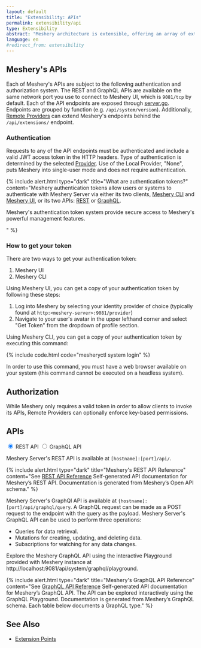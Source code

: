 ```yaml
---
layout: default
title: "Extensibility: APIs"
permalink: extensibility/api
type: Extensibility
abstract: "Meshery architecture is extensible, offering an array of extension points and REST and GraphQL APIs."
language: en
#redirect_from: extensibility
---
```


## Meshery's APIs

Each of Meshery's APIs are subject to the following authentication and authorization system.  The REST and GraphQL APIs are available on the same network port you use to connect to Meshery UI, which is `9081/tcp` by default. Each of the API endpoints are exposed through [server.go](https://github.com/meshery/meshery/blob/master/server/router/server.go). Endpoints are grouped by function (e.g. `/api/system/version`). Additionally, [Remote Providers](./providers) can extend Meshery's endpoints behind the `/api/extensions/` endpoint.

### Authentication

Requests to any of the API endpoints must be authenticated and include a valid JWT access token in the HTTP headers. Type of authentication is determined by the selected [Provider](#providers). Use of the Local Provider, "None", puts Meshery into single-user mode and does not require authentication.

{% include alert.html type="dark" title="What are authentication tokens?" content="Meshery authentication tokens allow users or systems to authenticate with Meshery Server via either its two clients, <a href='/reference/mesheryctl'>Meshery CLI</a> and <a href='/extensibility/api#how-to-get-your-token'>Meshery UI</a>, or its two APIs: <a href='/reference/rest-apis'>REST</a> or <a href='/reference/graphql-apis'>GraphQL</a>. <p>Meshery's authentication token system provide secure access to Meshery's powerful management features.</p>" %}

### How to get your token

There are two ways to get your authentication token:

1. Meshery UI
2. Meshery CLI

Using Meshery UI, you can get a copy of your authentication token by following these steps:

1. Log into Meshery by selecting your identity provider of choice (typically found at `http:<meshery-server>:9081/provider`)
2. Navigate to your user's avatar in the upper lefthand corner and select "Get Token" from the dropdown of profile section.

Using Meshery CLI, you can get a copy of your authentication token by executing this command:

{% include code.html code="mesheryctl system login" %}

In order to use this command, you must have a web browser available on your system (this command cannot be executed on a headless system).  

## Authorization

While Meshery only requires a valid token in order to allow clients to invoke its APIs, Remote Providers can optionally enforce key-based permissions.

<h2>APIs</h2>
<main>
  
<input id="tab1" type="radio" name="tabs" checked>
<label for="tab1">REST API</label>

<input id="tab2" type="radio" name="tabs">
<label for="tab2">GraphQL API</label>

<section class="tabbed" id="content1">
<p>Meshery Server's REST API is available at <code>[hostname]:[port]/api/</code>.</p>

{% include alert.html type="dark" title="Meshery's REST API Reference" content="See <a href='/reference/rest-apis'>REST API Reference</a> Self-generated API documentation for Meshery’s REST API. Documentation is generated from Meshery’s Open API schema." %}

</section>

<section class="tabbed" id="content2">

<p>Meshery Server's GraphQl API is available at <code>{hostname]:[port]/api/graphql/query</code>. A GraphQL request can be made as a POST request to the endpoint with the query as the payload. Meshery Server's GraphQL API can be used to perform three operations:</p>

<ul>
  <li>Queries for data retrieval.</li>
  <li>Mutations for creating, updating, and deleting data.</li>
   <li>Subscriptions for watching for any data changes.</li>
</ul>
<p>
Explore the Meshery GraphQL API using the interactive Playground provided with Meshery instance at http://localhost:9081/api/system/graphql/playground.</p>

{% include alert.html type="dark" title="Meshery's GraphQL API Reference" content="See <a href='/reference/graphql-apis'>GraphQL API Reference</a> Self-generated API documentation for Meshery’s GraphQL API. The API can be explored interactively using the GraphQL Playground. Documentation is generated from Meshery’s GraphQL schema. Each table below documents a GraphQL type." %}

  </section>
    
</main>

## See Also

- [Extension Points](/extensibility)
